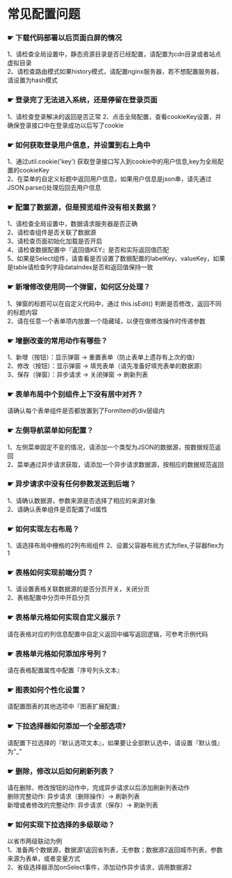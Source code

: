 <h1 id="func">常见配置问题</h1>

### ☛ 下载代码部署以后页面白屏的情况
  1、请检查全局设置中，静态资源目录是否已经配置，请配置为cdn目录或者站点虚拟目录  
  2、请检查路由模式如果history模式，请配置nginx服务器，若不想配置服务器，请设置为hash模式 

### ☛ 登录完了无法进入系统，还是停留在登录页面
  1、请检查登录解决的返回是否正常
  2、点击全局配置，查看cookieKey设置，并确保登录接口中在登录成功以后写了cookie 

### ☛ 如何获取登录用户信息，并设置到右上角中
  1、通过util.cookie('key') 获取登录接口写入到cookie中的用户信息,key为全局配置的cookieKey  
  2、在菜单的自定义标题中返回用户信息，如果用户信息是json串，请先通过JSON.parse()处理后回去用户信息

### ☛ 配置了数据源，但是预览组件没有相关数据？
  1、请检查全局设置中，数据请求服务器是否正确  
  2、请检查组件是否关联了数据源  
  3、请检查页面初始化加载是否开启  
  4、请检查数据配置中『返回值KEY』是否和实际返回值匹配  
  5、如果是Select组件，请查看是否设置了数据配置的labelKey、valueKey，如果是table请检查列字段dataIndex是否和返回值保持一致
### ☛ 新增修改使用同一个弹窗，如何区分处理？
  1、弹窗的标题可以在自定义代码中，通过 this.isEdit() 判断是否修改，返回不同的标题内容  
  2、请在任意一个表单项内放置一个隐藏域，以便在做修改操作时传递参数
### ☛ 增删改查的常用动作有哪些？
  1、新增（按钮）：显示弹窗 → 重置表单（防止表单上遗存有上次的值）    
  2、修改（按钮）：显示弹窗 → 填充表单（请先准备好填充表单的数据源）   
  3、保存（弹窗）：异步请求 → 关闭弹窗 → 刷新列表  
### ☛ 表单布局中个别组件上下没有居中对齐？
  请确认每个表单组件是否都放置到了FormItem的div层级内
### ☛ 左侧导航菜单如何配置？
  1、左侧菜单固定不变的情况，请添加一个类型为JSON的数据源，按数据规范返回  
  2、菜单通过异步请求获取，请添加一个异步请求数据源，按相应的数据规范返回
### ☛ 异步请求中没有任何参数发送到后端？
  1、请确认数据源，参数来源是否选择了相应的来源对象  
  2、请确认表单组件是否配置了id属性
### ☛ 如何实现左右布局？
  1、请选择布局中栅格的2列布局组件
  2、设置父容器布局方式为flex,子容器flex为1
### ☛ 表格如何实现前端分页？
  1、请设置表格关联数据源的是否分页开关，关闭分页  
  2、表格配置中分页中开启分页
### ☛ 表格单元格如何实现自定义展示？
  请在表格对应的列信息配置中自定义返回中编写返回逻辑，可参考示例代码
### ☛ 表格单元格如何添加序号列？
  请在表格配置属性中配置『序号列头文本』
### ☛ 图表如何个性化设置？
  请配置图表的其他选项中『图表扩展配置』
### ☛ 下拉选择器如何添加一个全部选项?
  请配置下拉选择的『默认选项文本』，如果要让全部默认选中，请设置『默认值』为"_"
### ☛ 删除，修改以后如何刷新列表？
  请在删除、修改按钮的动作中，完成异步请求以后添加刷新列表动作  
  删除完整动作: 异步请求（删除操作）→ 刷新列表  
  新增或者修改的完整动作: 异步请求（保存）→ 刷新列表  
### ☛ 如何实现下拉选择的多级联动？
  以省市两级联动为例  
  1、准备两个数据源，数据源1返回省列表，无参数；数据源2返回城市列表，参数来源为表单，或者变量方式  
  2、省级选择器添加onSelect事件，添加动作异步请求，调用数据源2

